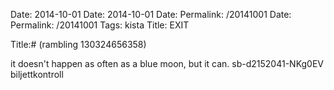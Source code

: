 Date: 2014-10-01
Date: 2014-10-01
Date: 
Permalink: /20141001
Date: 
Permalink: /20141001
Tags: kista
Title: EXIT
  
Title:# (rambling 130324656358)  
  
it doesn't happen as often as a blue moon, but it can. sb-d2152041-NKg0EV biljettkontroll